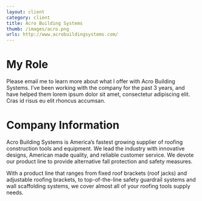 ```yaml
---
layout: client
category: client
title: Acro Building Systems
thumb: /images/acro.png
urls: http://www.acrobuildingsystems.com/
---
```


# My Role

Please email me to learn more about what I offer with Acro Building Systems. I’ve been working with the company for the past 3 years, and have helped them lorem ipsum dolor sit amet, consectetur adipiscing elit. Cras id risus eu elit rhoncus accumsan.

# Company Information

Acro Building Systems is America’s fastest growing supplier of roofing construction tools and equipment. We lead the industry with innovative designs, American made quality, and reliable customer service. We devote our product line to provide alternative fall protection and safety measures.

With a product line that ranges from fixed roof brackets (roof jacks) and adjustable roofing brackets, to top-of-the-line safety guardrail systems and wall scaffolding systems, we cover almost all of your roofing tools supply needs.
